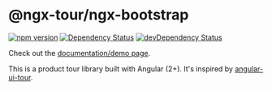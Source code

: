 # @ngx-tour/ngx-bootstrap
[![npm version](https://badge.fury.io/js/%40ngx-tour%2Fngx-bootstrap.svg)](https://badge.fury.io/js/%40ngx-tour%2Fngx-bootstrap)
[![Dependency Status](https://david-dm.org/alvaro-octal/ngx-tour-ngx-bootstrap.svg)](https://david-dm.org/alvaro-octal/ngx-tour-ngx-bootstrap)
[![devDependency Status](https://david-dm.org/alvaro-octal/ngx-tour-ngx-bootstrap/dev-status.svg)](https://david-dm.org/alvaro-octal/ngx-tour-ngx-bootstrap?type=dev)

Check out the [documentation/demo page](https://alvaro-octal.github.io/ngx-tour/).

This is a product tour library built with Angular (2+).  It's inspired by [angular-ui-tour](http://benmarch.github.io/angular-ui-tour).
